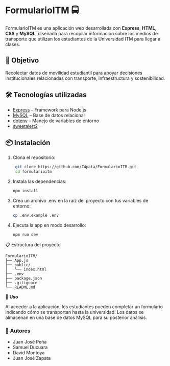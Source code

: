 # FormularioITM 🚍

FormularioITM es una aplicación web desarrollada con **Express**, **HTML**, **CSS** y **MySQL**, diseñada para recopilar información sobre los medios de transporte que utilizan los estudiantes de la Universidad ITM para llegar a clases.

## 📌 Objetivo

Recolectar datos de movilidad estudiantil para apoyar decisiones institucionales relacionadas con transporte, infraestructura y sostenibilidad.

## 🛠 Tecnologías utilizadas

- [Express](https://expressjs.com/) – Framework para Node.js
- [MySQL](https://www.mysql.com/) – Base de datos relacional
- [dotenv](https://www.npmjs.com/package/dotenv) – Manejo de variables de entorno
- [sweetalert2](https://sweetalert2.github.io)

## 📦 Instalación

1. Clona el repositorio:
   ```bash
    git clone https://github.com/Z4pata/FormularioITM.git
    cd formularioitm
   ```

2. Instala las dependencias:
    ```bash
    npm install
    ```

3. Crea un archivo .env en la raíz del proyecto con tus variables de entorno:
    ```bash
    cp .env.example .env
    ```

4. Ejecuta la app en modo desarrollo:
    ```bash
    npm run dev
    ```

📋 Estructura del proyecto
```Codigo
FormularioITM/
├── App.js
├── public/ 
│   └── index.html
├── .env
├── package.json
├── .gitignore
└── README.md
```

🧪 <strong>Uso</strong>

Al acceder a la aplicación, los estudiantes pueden completar un formulario indicando cómo se transportan hasta la universidad. Los datos se almacenan en una base de datos MySQL para su posterior análisis.

<h3>🧠 <strong>Autores</strong></h3>

- Juan José Peña
- Samuel Ducuara
- David Montoya
- Juan José Zapata
